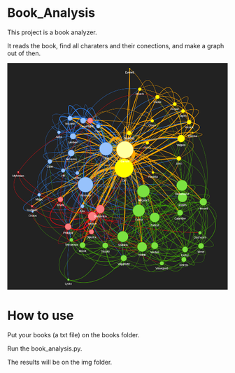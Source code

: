﻿# Book_Analysis

This project is a book analyzer.

It reads the book, find all charaters and their conections, and make a graph out of then.

![alt text](https://github.com/walterBSG/Book_Analysis/blob/main/img/example.png)

# How to use

Put your books (a txt file) on the books folder.

Run the book_analysis.py.

The results will be on the img folder.
